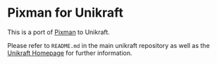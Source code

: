 # Pixman for Unikraft

This is a port of [Pixman](http://pixman.org/) to Unikraft.

Please refer to `README.md` in the main unikraft repository as well as the [Unikraft Homepage](https://unikraft.org/) for further information.
